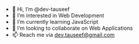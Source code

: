 - 👋 Hi, I’m @dev-tauseef
- 👀 I’m interested in Web Development
- 🌱 I’m currently learning JavaScript
- 💞️ I’m looking to collaborate on Web Applications
- 📫 Reach me via dev.tauseef@gmail.com

<!---
dev-tauseef/dev-tauseef is a ✨ special ✨ repository because its `README.md` (this file) appears on your GitHub profile.
You can click the Preview link to take a look at your changes.
--->
